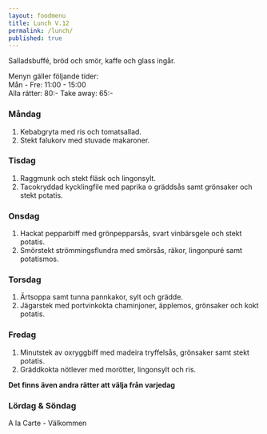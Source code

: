 ```yaml
---
layout: foodmenu
title: Lunch V.12
permalink: /lunch/
published: true
---
```

Salladsbuffé, bröd och smör, kaffe och glass ingår.

Menyn gäller följande tider:  
Mån - Fre: 11:00 - 15:00  
Alla rätter: 80:- Take away: 65:- 

### Måndag

1. Kebabgryta med ris och tomatsallad.
2. Stekt falukorv med stuvade makaroner.

### Tisdag

1. Raggmunk och stekt fläsk och lingonsylt.
2. Tacokryddad kycklingfile med paprika o gräddsås samt grönsaker och stekt potatis.

### Onsdag

1. Hackat pepparbiff med grönpepparsås, svart vinbärsgele och stekt potatis.
2. Smörstekt strömmingsflundra med smörsås, räkor, lingonpuré samt potatismos.

### Torsdag

 1. Ärtsoppa samt tunna pannkakor, sylt och grädde.
 2. Jägarstek med portvinkokta chaminjoner, äpplemos, grönsaker och kokt potatis.

### Fredag

1. Minutstek av oxryggbiff med madeira tryffelsås, grönsaker samt stekt potatis.
2. Gräddkokta nötlever med morötter, lingonsylt och ris.

  **Det finns även andra rätter att välja från varjedag**

### Lördag & Söndag
A la Carte - Välkommen

